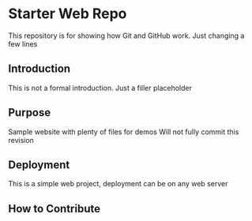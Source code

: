 # Starter Web Repo

This repository is for showing how Git and GitHub work. 
Just changing a few lines

## Introduction
This is not a formal introduction. Just a filler placeholder

## Purpose

Sample website with plenty of files for demos
Will not fully commit this revision

## Deployment
This is a simple web project, deployment can be on any web server

## How to Contribute

